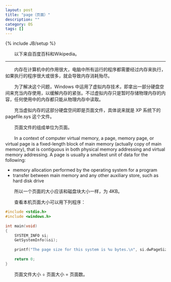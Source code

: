 ```yaml
---
layout: post
title: "page（页面）"
description: ""
category: OS
tags: []
---
```

{% include JB/setup %}

　　以下来自百度百科和Wikipedia。

---

　　内存在计算机中的作用很大，电脑中所有运行的程序都需要经过内存来执行，如果执行的程序很大或很多，就会导致内存消耗殆尽。  

　　为了解决这个问题，Windows 中运用了虚拟内存技术，即拿出一部分硬盘空间来充当内存使用，以缓解内存的紧张。不过虚拟内存只是暂时存储物理内存的内容，任何使用中的内存都只能从物理内存中读取。  

　　充当虚拟内存的这部分硬盘空间即是页面文件，具体说来就是 XP 系统下的 pagefile.sys 这个文件。  

　　页面文件的组成单位为页面。  

　　In a context of computer virtual memory, a page, memory page, or virtual page is a fixed-length block of main memory (actually copy of main memory), that is contiguous in both physical memory addressing and virtual memory addressing. A page is usually a smallest unit of data for the following:

* memory allocation performed by the operating system for a program
* transfer between main memory and any other auxiliary store, such as hard disk drive

　　所以一个页面的大小应该和磁盘块大小一样，为 4KB。

　　查看本机页面大小可以用下列程序：

```c
#include <stdio.h>  
#include <windows.h>  
   
int main(void)   
{  
	SYSTEM_INFO si;  
	GetSystemInfo(&si);  
   
	printf("The page size for this system is %u bytes.\n", si.dwPageSize);  
   
	return 0;  
}  
```

　　页面文件大小 ÷ 页面大小 = 页面数。